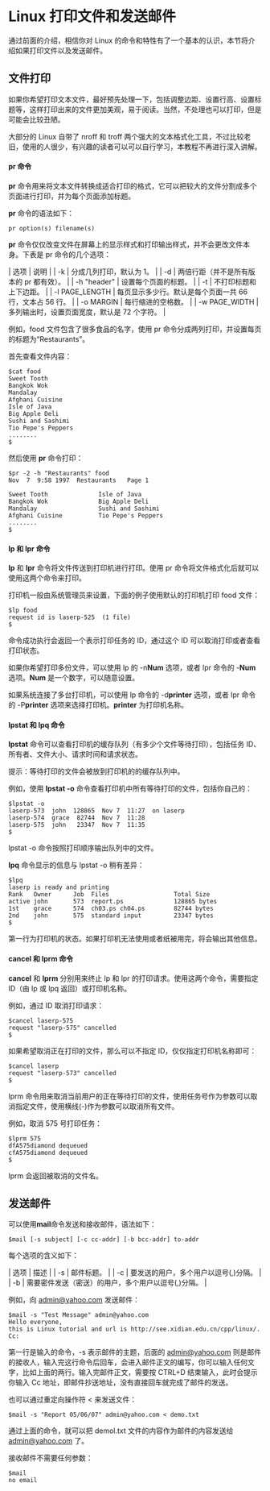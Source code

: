 # Linux 打印文件和发送邮件

通过前面的介绍，相信你对 Linux 的命令和特性有了一个基本的认识，本节将介绍如果打印文件以及发送邮件。

## 文件打印

如果你希望打印文本文件，最好预先处理一下，包括调整边距、设置行高、设置标题等，这样打印出来的文件更加美观，易于阅读。当然，不处理也可以打印，但是可能会比较丑陋。

大部分的 Linux 自带了 nroff 和 troff 两个强大的文本格式化工具，不过比较老旧，使用的人很少，有兴趣的读者可以可以自行学习，本教程不再进行深入讲解。

#### pr 命令

**pr** 命令用来将文本文件转换成适合打印的格式，它可以把较大的文件分割成多个页面进行打印，并为每个页面添加标题。

**pr** 命令的语法如下：

```
pr option(s) filename(s)
```

**pr** 命令仅仅改变文件在屏幕上的显示样式和打印输出样式，并不会更改文件本身。下表是 pr 命令的几个选项：

| 选项 | 说明 |
| -k | 分成几列打印，默认为 1。 |
| -d | 两倍行距（并不是所有版本的 pr 都有效）。 |
| -h "header" | 设置每个页面的标题。 |
| -t | 不打印标题和上下边距。 |
| -l PAGE_LENGTH | 每页显示多少行。默认是每个页面一共 66 行，文本占 56 行。 |
| -o MARGIN | 每行缩进的空格数。 |
| -w PAGE_WIDTH | 多列输出时，设置页面宽度，默认是 72 个字符。 |

例如，food 文件包含了很多食品的名字，使用 pr 命令分成两列打印，并设置每页的标题为“Restaurants”。

首先查看文件内容：

```
$cat food
Sweet Tooth
Bangkok Wok
Mandalay
Afghani Cuisine
Isle of Java
Big Apple Deli
Sushi and Sashimi
Tio Pepe's Peppers
........
$
```

然后使用 **pr** 命令打印：

```
$pr -2 -h "Restaurants" food
Nov  7  9:58 1997  Restaurants   Page 1

Sweet Tooth              Isle of Java
Bangkok Wok              Big Apple Deli
Mandalay                 Sushi and Sashimi
Afghani Cuisine          Tio Pepe's Peppers
........
$
```

#### lp 和 lpr 命令

**lp** 和 **lpr** 命令将文件传送到打印机进行打印。使用 pr 命令将文件格式化后就可以使用这两个命令来打印。

打印机一般由系统管理员来设置，下面的例子使用默认的打印机打印 food 文件：

```
$lp food
request id is laserp-525  (1 file)
$
```

命令成功执行会返回一个表示打印任务的 ID，通过这个 ID 可以取消打印或者查看打印状态。

如果你希望打印多份文件，可以使用 lp 的 -n**Num** 选项，或者 lpr 命令的 -**Num** 选项。**Num** 是一个数字，可以随意设置。

如果系统连接了多台打印机，可以使用 lp 命令的 -d**printer** 选项，或者 lpr 命令的 -P**printer** 选项来选择打印机。**printer** 为打印机名称。

#### lpstat 和 lpq 命令

**lpstat** 命令可以查看打印机的缓存队列（有多少个文件等待打印），包括任务 ID、所有者、文件大小、请求时间和请求状态。

提示：等待打印的文件会被放到打印机的的缓存队列中。

例如，使用 **lpstat -o** 命令查看打印机中所有等待打印的文件，包括你自己的：

```
$lpstat -o
laserp-573  john  128865  Nov 7  11:27  on laserp
laserp-574  grace  82744  Nov 7  11:28
laserp-575  john   23347  Nov 7  11:35
$
```

lpstat -o 命令按照打印顺序输出队列中的文件。

**lpq** 命令显示的信息与 lpstat -o 稍有差异：

```
$lpq
laserp is ready and printing
Rank   Owner      Job  Files                  Total Size
active john       573  report.ps              128865 bytes
1st    grace      574  ch03.ps ch04.ps        82744 bytes
2nd    john       575  standard input         23347 bytes
$
```

第一行为打印机的状态。如果打印机无法使用或者纸被用完，将会输出其他信息。

#### cancel 和 lprm 命令

**cancel** 和 **lprm** 分别用来终止 lp 和 lpr 的打印请求。使用这两个命令，需要指定 ID（由 lp 或 lpq 返回）或打印机名称。

例如，通过 ID 取消打印请求：

```
$cancel laserp-575
request "laserp-575" cancelled
$
```

如果希望取消正在打印的文件，那么可以不指定 ID，仅仅指定打印机名称即可：

```
$cancel laserp
request "laserp-573" cancelled
$
```

lprm 命令用来取消当前用户的正在等待打印的文件，使用任务号作为参数可以取消指定文件，使用横线(-)作为参数可以取消所有文件。

例如，取消 575 号打印任务：

```
$lprm 575
dfA575diamond dequeued
cfA575diamond dequeued
$
```

lprm 会返回被取消的文件名。

## 发送邮件

可以使用**mail**命令发送和接收邮件，语法如下：

```
$mail [-s subject] [-c cc-addr] [-b bcc-addr] to-addr
```

每个选项的含义如下：

| 选项 | 描述 |
| -s | 邮件标题。 |
| -c | 要发送的用户，多个用户以逗号(,)分隔。 |
| -b | 需要密件发送（密送）的用户，多个用户以逗号(,)分隔。 |

例如，向 admin@yahoo.com 发送邮件：

```
$mail -s "Test Message" admin@yahoo.com
Hello everyone, 
this is Linux tutorial and url is http://see.xidian.edu.cn/cpp/linux/.
Cc: 
```

第一行是输入的命令，-s 表示邮件的主题，后面的 admin@yahoo.com 则是邮件的接收人，输入完这行命令后回车，会进入邮件正文的编写，你可以输入任何文字，比如上面的两行。输入完邮件正文，需要按 CTRL+D 结束输入，此时会提示你输入 Cc 地址，即邮件抄送地址，没有直接回车就完成了邮件的发送。

也可以通过重定向操作符 < 来发送文件：

```
$mail -s "Report 05/06/07" admin@yahoo.com < demo.txt
```

通过上面的命令，就可以把 demol.txt 文件的内容作为邮件的内容发送给 admin@yahoo.com 了。

接收邮件不需要任何参数：

```
$mail
no email
```
